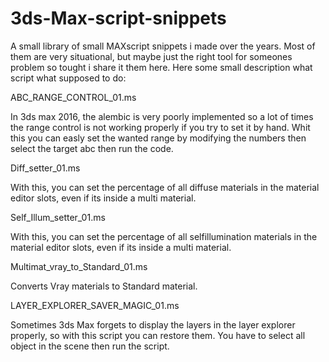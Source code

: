 # 3ds-Max-script-snippets
A small library of small MAXscript snippets i made over the years. Most of them are very situational, but maybe just the right tool for someones 
problem so tought i share it them here.
Here some small description what script what supposed to do:

ABC_RANGE_CONTROL_01.ms

In 3ds max 2016, the alembic is very poorly implemented so a lot of times the range control is not working properly if you try to set it by hand.
Whit this you can easly set the wanted range by modifying the numbers then select the target abc then run the code.

Diff_setter_01.ms

With this, you can set the percentage of all diffuse materials in the material editor slots, even if its inside a multi material.

Self_Illum_setter_01.ms

With this, you can set the percentage of all selfillumination materials in the material editor slots, even if its inside a multi material.

Multimat_vray_to_Standard_01.ms

Converts Vray materials to Standard material.

LAYER_EXPLORER_SAVER_MAGIC_01.ms

Sometimes 3ds Max forgets to display the layers in the layer explorer properly, so with this script you can restore them. You have to select all object in the scene 
then run the script.
